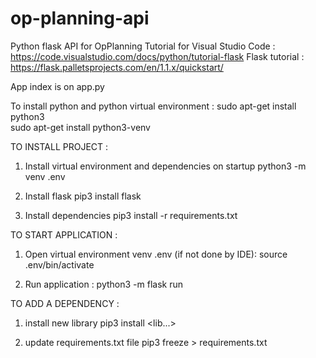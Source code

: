 # op-planning-api

Python flask API for OpPlanning
Tutorial for Visual Studio Code : https://code.visualstudio.com/docs/python/tutorial-flask
Flask tutorial : https://flask.palletsprojects.com/en/1.1.x/quickstart/


App index is on app.py

To install python and python virtual environment  : 
sudo apt-get install python3   
sudo apt-get install python3-venv   


TO INSTALL PROJECT : 
1. Install virtual environment and dependencies on startup
python3 -m venv .env

2. Install flask 
pip3 install flask 

3. Install dependencies
pip3 install -r requirements.txt


TO START APPLICATION : 
1. Open virtual environment venv .env (if not done by IDE): 
source .env/bin/activate

2. Run application : 
python3 -m flask run


TO ADD A DEPENDENCY : 
1. install new library
pip3 install <lib...>

2. update requirements.txt file
pip3 freeze > requirements.txt

